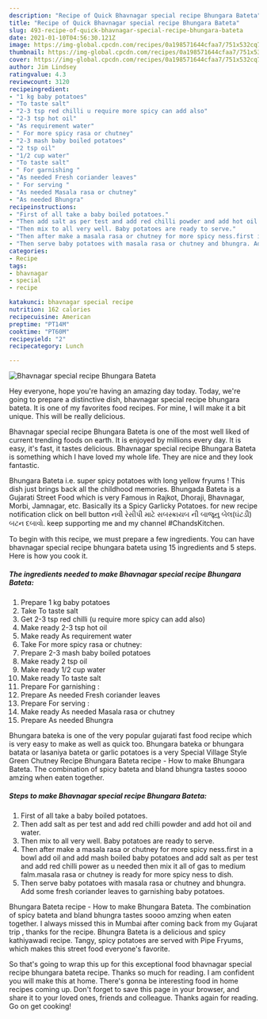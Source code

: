 ```yaml
---
description: "Recipe of Quick Bhavnagar special recipe Bhungara Bateta"
title: "Recipe of Quick Bhavnagar special recipe Bhungara Bateta"
slug: 493-recipe-of-quick-bhavnagar-special-recipe-bhungara-bateta
date: 2021-01-10T04:56:30.121Z
image: https://img-global.cpcdn.com/recipes/0a198571644cfaa7/751x532cq70/bhavnagar-special-recipe-bhungara-bateta-recipe-main-photo.jpg
thumbnail: https://img-global.cpcdn.com/recipes/0a198571644cfaa7/751x532cq70/bhavnagar-special-recipe-bhungara-bateta-recipe-main-photo.jpg
cover: https://img-global.cpcdn.com/recipes/0a198571644cfaa7/751x532cq70/bhavnagar-special-recipe-bhungara-bateta-recipe-main-photo.jpg
author: Jim Lindsey
ratingvalue: 4.3
reviewcount: 3120
recipeingredient:
- "1 kg baby potatoes"
- "To taste salt"
- "2-3 tsp red chilli u require more spicy can add also"
- "2-3 tsp hot oil"
- "As requirement water"
- " For more spicy rasa or chutney"
- "2-3 mash baby boiled potatoes"
- "2 tsp oil"
- "1/2 cup water"
- "To taste salt"
- " For garnishing "
- "As needed Fresh coriander leaves"
- " For serving "
- "As needed Masala rasa or chutney"
- "As needed Bhungra"
recipeinstructions:
- "First of all take a baby boiled potatoes."
- "Then add salt as per test and add red chilli powder and add hot oil and water."
- "Then mix to all very well. Baby potatoes are ready to serve."
- "Then after make a masala rasa or chutney for more spicy ness.first in a bowl add oil and add mash boiled baby potatoes and add salt as per test and add red chilli power as u needed then mix it all of gas to medium falm.masala rasa or chutney is ready for more spicy ness to dish."
- "Then serve baby potatoes with masala rasa or chutney and bhungra. Add some fresh coriander leaves to garnishing baby potatoes."
categories:
- Recipe
tags:
- bhavnagar
- special
- recipe

katakunci: bhavnagar special recipe 
nutrition: 162 calories
recipecuisine: American
preptime: "PT14M"
cooktime: "PT60M"
recipeyield: "2"
recipecategory: Lunch

---
```



![Bhavnagar special recipe Bhungara Bateta](https://img-global.cpcdn.com/recipes/0a198571644cfaa7/751x532cq70/bhavnagar-special-recipe-bhungara-bateta-recipe-main-photo.jpg)

Hey everyone, hope you're having an amazing day today. Today, we're going to prepare a distinctive dish, bhavnagar special recipe bhungara bateta. It is one of my favorites food recipes. For mine, I will make it a bit unique. This will be really delicious.

Bhavnagar special recipe Bhungara Bateta is one of the most well liked of current trending foods on earth. It is enjoyed by millions every day. It is easy, it's fast, it tastes delicious. Bhavnagar special recipe Bhungara Bateta is something which I have loved my whole life. They are nice and they look fantastic.

Bhungara Bateta i.e. super spicy potatoes with long yellow fryums ! This dish just brings back all the childhood memories. Bhungada Bateta is a Gujarati Street Food which is very Famous in Rajkot, Dhoraji, Bhavnagar, Morbi, Jamnagar, etc. Basically its a Spicy Garlicky Potatoes. for new recipe notification click on bell button નવી રેસીપી માટે સબસ્ક્રાયબ ની બાજૂનુ બેલ(ઘંટડી) બટન દબાવો. keep supporting me and my channel #ChandsKitchen.


To begin with this recipe, we must prepare a few ingredients. You can have bhavnagar special recipe bhungara bateta using 15 ingredients and 5 steps. Here is how you cook it.

<!--inarticleads1-->

##### The ingredients needed to make Bhavnagar special recipe Bhungara Bateta:

1. Prepare 1 kg baby potatoes
1. Take To taste salt
1. Get 2-3 tsp red chilli (u require more spicy can add also)
1. Make ready 2-3 tsp hot oil
1. Make ready As requirement water
1. Take  For more spicy rasa or chutney:
1. Prepare 2-3 mash baby boiled potatoes
1. Make ready 2 tsp oil
1. Make ready 1/2 cup water
1. Make ready To taste salt
1. Prepare  For garnishing :
1. Prepare As needed Fresh coriander leaves
1. Prepare  For serving :
1. Make ready As needed Masala rasa or chutney
1. Prepare As needed Bhungra


Bhungara bateka is one of the very popular gujarati fast food recipe which is very easy to make as well as quick too. Bhungara bateka or bhungara batata or lasaniya bateta or garlic potatoes is a very Special Village Style Green Chutney Recipe Bhungara Bateta recipe - How to make Bhungara Bateta. The combination of spicy bateta and bland bhungra tastes soooo amzing when eaten together. 

<!--inarticleads2-->

##### Steps to make Bhavnagar special recipe Bhungara Bateta:

1. First of all take a baby boiled potatoes.
1. Then add salt as per test and add red chilli powder and add hot oil and water.
1. Then mix to all very well. Baby potatoes are ready to serve.
1. Then after make a masala rasa or chutney for more spicy ness.first in a bowl add oil and add mash boiled baby potatoes and add salt as per test and add red chilli power as u needed then mix it all of gas to medium falm.masala rasa or chutney is ready for more spicy ness to dish.
1. Then serve baby potatoes with masala rasa or chutney and bhungra. Add some fresh coriander leaves to garnishing baby potatoes.


Bhungara Bateta recipe - How to make Bhungara Bateta. The combination of spicy bateta and bland bhungra tastes soooo amzing when eaten together. I always missed this in Mumbai after coming back from my Gujarat trip , thanks for the recipe. Bhungra Bateta is a delicious and spicy kathiyawadi recipe. Tangy, spicy potatoes are served with Pipe Fryums, which makes this street food everyone&#39;s favorite. 

So that's going to wrap this up for this exceptional food bhavnagar special recipe bhungara bateta recipe. Thanks so much for reading. I am confident you will make this at home. There's gonna be interesting food in home recipes coming up. Don't forget to save this page in your browser, and share it to your loved ones, friends and colleague. Thanks again for reading. Go on get cooking!
